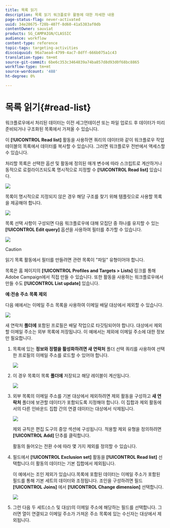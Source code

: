 ```yaml
---
title: 목록 읽기
description: 목록 읽기 워크플로우 활동에 대한 자세한 내용
page-status-flag: never-activated
uuid: 34e28675-f28b-407f-8d60-41a5383af0db
contentOwner: sauviat
products: SG_CAMPAIGN/CLASSIC
audience: workflow
content-type: reference
topic-tags: targeting-activities
discoiquuid: 96a7aea4-4799-4ac7-8dff-666b075a1c43
translation-type: tm+mt
source-git-commit: 6be6c353c3464839a74ba857d8d93d0f68bc8865
workflow-type: tm+mt
source-wordcount: '488'
ht-degree: 0%

---
```



# 목록 읽기{#read-list}

워크플로우에서 처리된 데이터는 이전 세그먼테이션 또는 파일 업로드 후 데이터가 미리 준비되거나 구조화된 목록에서 가져올 수 있습니다.

이 **[!UICONTROL Read list]** 활동을 사용하면 쿼리의 데이터와 같이 워크플로우 작업 테이블의 목록에서 데이터를 복사할 수 있습니다. 그러면 워크플로우 전반에서 액세스할 수 있습니다.

처리할 목록은 선택한 옵션 및 활동에 정의된 매개 변수에 따라 스크립트로 계산하거나 동적으로 로컬라이즈되도록 명시적으로 지정할 수 **[!UICONTROL Read list]** 있습니다.

![](assets/list_edit_select_option_01.png)

목록이 명시적으로 지정되지 않은 경우 해당 구조를 찾기 위해 템플릿으로 사용할 목록을 제공해야 합니다.

![](assets/s_advuser_list_template_select.png)

목록 선택 사항이 구성되면 다음 워크플로우에 대해 모집단 중 하나를 유지할 수 있는 **[!UICONTROL Edit query]** 옵션을 사용하여 필터를 추가할 수 있습니다.

![](assets/wf_readlist_1.png)

>[!CAUTION]
>
>읽기 목록 활동에서 필터를 만들려면 관련 목록이 &quot;파일&quot; 유형이어야 합니다.

목록은 홈 페이지의 **[!UICONTROL Profiles and Targets > Lists]** 링크를 통해 Adobe Campaign에서 직접 만들 수 있습니다. 또한 활동을 사용하는 워크플로우에서 만들 수도 **[!UICONTROL List update]** 있습니다.

**예:전송 주소 목록 제외**

다음 예에서는 이메일 주소 목록을 사용하여 이메일 배달 대상에서 제외할 수 있습니다.

![](assets/s_advuser_list_read_sample_1.png)

새 연락처 **폴더에** 포함된 프로필은 배달 작업으로 타깃팅되어야 합니다. 대상에서 제외할 이메일 주소는 외부 목록에 저장됩니다. 이 예에서는 제외에 이메일 주소에 대한 정보만 필요합니다.

1. 목록에 있는 **정보와 정렬을 활성화하려면 새 연락처** 폴더 선택 쿼리를 사용하여 선택한 프로필의 이메일 주소를 로드할 수 있어야 합니다.

   ![](assets/s_advuser_list_read_sample_0.png)

1. 이 경우 목록이 목록 **폴더에** 저장되고 해당 레이블이 계산됩니다.

   ![](assets/s_advuser_list_read_sample_2.png)

1. 외부 목록의 이메일 주소를 기본 대상에서 제외하려면 제외 활동을 구성하고 **새 연락처** 폴더에 보관할 데이터가 포함되도록 지정해야 합니다. 이 집합과 제외 활동에서의 다른 인바운드 집합 간의 연결 데이터는 대상에서 삭제됩니다.

   ![](assets/s_advuser_list_read_sample_3.png)

   제외 규칙은 편집 도구의 중앙 섹션에 구성됩니다. 적용할 제외 유형을 정의하려면 **[!UICONTROL Add]** 단추를 클릭합니다.

   활동의 들어오는 전환 수에 따라 몇 가지 제외를 정의할 수 있습니다.

1. 필드에서 **[!UICONTROL Exclusion set]** 활동을 **[!UICONTROL Read list]** 선택합니다.이 활동의 데이터는 기본 집합에서 제외됩니다.

   이 예에서는 조인 제외가 있습니다.목록에 포함된 데이터는 이메일 주소가 포함된 필드를 통해 기본 세트의 데이터와 조정됩니다. 조인을 구성하려면 필드 **[!UICONTROL Joins]** 에서 **[!UICONTROL Change dimension]** 선택합니다.

   ![](assets/s_advuser_list_read_sample_4.png)

1. 그런 다음 두 세트(소스 및 대상)의 이메일 주소에 해당하는 필드를 선택합니다. 그러면 열이 연결되고 이메일 주소가 가져온 주소 목록에 있는 수신자는 대상에서 제외됩니다.

